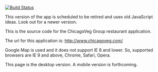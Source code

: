 [![Build Status](https://travis-ci.org/ChicagoVeg/restaurantList.svg?branch=master)](https://travis-ci.org/ChicagoVeg/restaurantList)


This version of the app is scheduled to be retired and uses old JavaScript ideas. Look out for a newer version. 

This is the source code for the ChicagoVeg Group restaurant application. 



The url for this application is: http://www.chicagoveg.com/

Google Map is used and it does not support IE 8 and lower. So, supported browsers are IE 9 and above, Chrome, Safari, Opera. 

This page is the desktop version. A mobile version is forthcoming.
